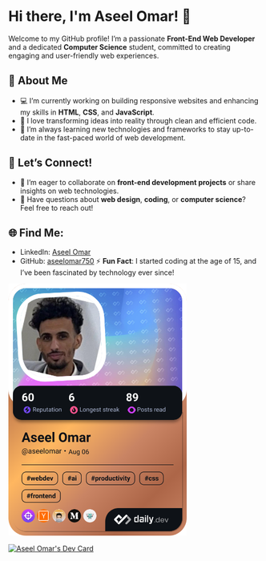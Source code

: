 # Hi there, I'm Aseel Omar! 👋
Welcome to my GitHub profile! I’m a passionate **Front-End Web Developer** and a dedicated **Computer Science** student, committed to creating engaging and user-friendly web experiences.

## 🌟 About Me
- 💻 I’m currently working on building responsive websites and enhancing my skills in **HTML**, **CSS**, and **JavaScript**.
- 🚀 I love transforming ideas into reality through clean and efficient code.
- 🌱 I’m always learning new technologies and frameworks to stay up-to-date in the fast-paced world of web development.

## 💬 Let’s Connect!
- 🤝 I’m eager to collaborate on **front-end development projects** or share insights on web technologies.
- 🧠 Have questions about **web design**, **coding**, or **computer science**? Feel free to reach out!

## 🌐 Find Me:
- LinkedIn: [Aseel Omar](https://www.linkedin.com/in/aseelomar)
- GitHub: [aseelomar750](https://github.com/aseelomar750)
⚡ **Fun Fact**: I started coding at the age of 15, and I’ve been fascinated by technology ever since!

<a href="https://app.daily.dev/aseelomar"><img src="./devcard.png" width="356" alt="Aseel's Dev Card"/></a>

<a href="https://app.daily.dev/aseelomar"><img src="https://api.daily.dev/devcards/v2/Wx5IWIU4iwBPT7dt86Xo2.png?type=default&r=8mj" width="356" alt="Aseel Omar's Dev Card"/></a>
